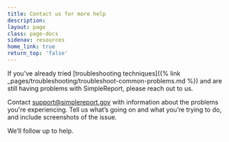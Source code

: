 ```yaml
---
title: Contact us for more help
description:
layout: page
class: page-docs
sidenav: resources
home_link: true
return_top: 'false'
---
```


If you’ve already tried [troubleshooting techniques]({% link _pages/troubleshooting/troubleshoot-common-problems.md %}) and are still having problems with SimpleReport, please reach out to us.

Contact [support@simplereport.gov](mailto:support@simplereport.gov) with information about the problems you're experiencing. Tell us what’s going on and what you’re trying to do, and include screenshots of the issue.

We’ll follow up to help.
